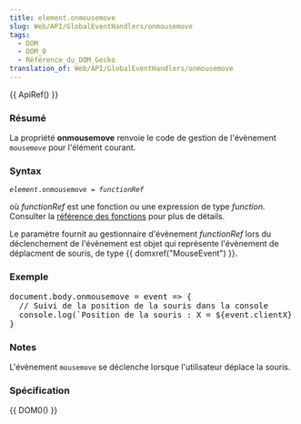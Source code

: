 ```yaml
---
title: element.onmousemove
slug: Web/API/GlobalEventHandlers/onmousemove
tags:
  - DOM
  - DOM_0
  - Référence_du_DOM_Gecko
translation_of: Web/API/GlobalEventHandlers/onmousemove
---
```

<p>{{ ApiRef() }}</p>

<h3 id="R.C3.A9sum.C3.A9">Résumé</h3>

<p>La propriété <strong>onmousemove</strong> renvoie le code de gestion de l'évènement <code>mousemove</code> pour l'élément courant.</p>

<h3 id="Syntax">Syntax</h3>

<p><code><em>element</em>.onmousemove = <em>functionRef</em></code></p>

<p>où <em>functionRef</em> est une fonction ou une expression de type <em>function. </em>Consulter la <a href="/en-US/docs/JavaScript/Reference/Functions_and_function_scope">référence des fonctions</a> pour plus de détails.</p>

<p>Le paramètre fournit au gestionnaire d'évènement <em>functionRef</em> lors du déclenchement de l'évènement est objet qui représente l'évènement de déplacment de souris, de type {{ domxref("MouseEvent") }}.</p>

<h3 id="Notes">Exemple</h3>

<pre class="brush: js">document.body.onmousemove = event =&gt; {
  // Suivi de la position de la souris dans la console
  console.log(`Position de la souris : X = ${event.clientX} | Y = ${event.clientY}`);
}</pre>

<h3 id="Notes">Notes</h3>

<p>L'évènement <code>mousemove</code> se déclenche lorsque l'utilisateur déplace la souris.</p>

<h3 id="Sp.C3.A9cification">Spécification</h3>

<p>{{ DOM0() }}</p>
